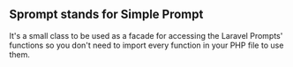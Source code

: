 ## Sprompt stands for Simple Prompt

It's a small class to be used as a facade for accessing the Laravel Prompts' functions so you don't need to import every function in your PHP file to use them.
